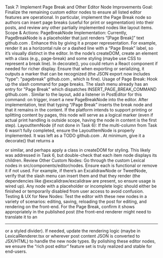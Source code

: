 Task 7: Implement Page Break and Other Editor Node Improvements
Goal: Finalize the remaining custom editor nodes to ensure all listed editor features are operational. In particular, implement the Page Break node so authors can insert page breaks (useful for print or segmentation) into their posts, and review any other partially implemented nodes like layout items.
Scope & Actions:
PageBreakNode Implementation: Currently, PageBreakNode is a placeholder that just renders “[Page Break]” text
github.com
. Enhance this by giving it a proper representation. For example, render it as a horizontal rule or a dashed line with a “Page Break” label, so it’s visually distinct in the editor. In the node’s createDOM, create an element with a class (e.g., page-break) and some styling (maybe use CSS to represent a break line). In decorate(), you could return a React component if needed for richer display. Ensure that when exporting or serializing, it outputs a marker that can be recognized (the JSON export now includes "type": "pagebreak"
github.com
, which is fine).
Usage of Page Break: Hook up the slash command for page breaks. The slash menu already has an entry for "Page Break" which dispatches INSERT_PAGE_BREAK_COMMAND
github.com
. Similar to the layout, add a listener in PostEditor for this command: on trigger, insert a new PageBreakNode into the editor. After implementation, test that typing “/Page Break” inserts the break node and that it remains in the content. If the platform intends to support printing or splitting content by pages, this node will serve as a logical marker (even if actual print handling is outside scope, having the node in content is the first step).
LayoutItemNode (if not done in Task 6): If the multi-column from Task 6 wasn’t fully completed, ensure the LayoutItemNode is properly implemented. It was left as a TODO
github.com
. At minimum, give it a decorate() that returns a <div class="layout-item" /> or similar, and perhaps apply a class in createDOM for styling. This likely was addressed in Task 6, but double-check that each item node displays its children.
Review Other Custom Nodes: Go through the custom Lexical nodes in src/components/editor/nodes. Ensure each is functional or remove it if not used. For example, if there’s an ExcalidrawNode or TweetNode, verify that the slash menu can insert them and that they render (the dependencies like @excalidraw/excalidraw are present, so ensure usage is wired up). Any node with a placeholder or incomplete logic should either be finished or temporarily disabled from user access to avoid confusion.
Testing & UX for New Nodes: Test the editor with these new nodes in a variety of scenarios: editing, saving, reloading the post for editing, and rendering on the front-end. For the Page Break, confirm it shows appropriately in the published post (the front-end renderer might need to translate it to an <hr> or a styled divider). If needed, update the rendering logic (maybe in LexicalRenderer.tsx or wherever post content JSON is converted to JSX/HTML) to handle the new node types. By polishing these editor nodes, we ensure the “rich post editor” feature set is truly realized and stable for end-users.
